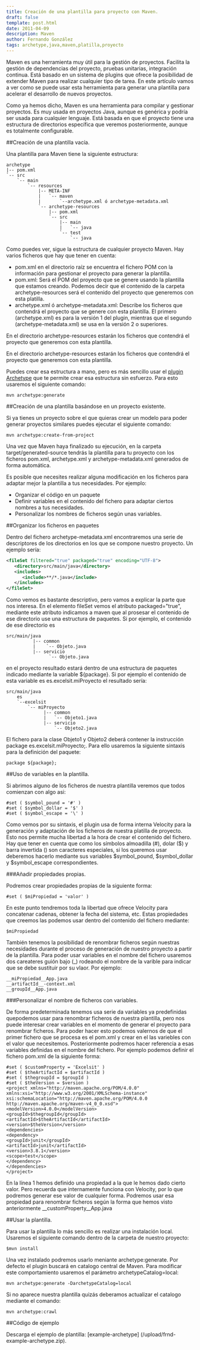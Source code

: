 ```yaml
---
title: Creación de una plantilla para proyecto con Maven.
draft: false
template: post.html
date: 2011-04-09
description: Maven
author: Fernando González
tags: archetype,java,maven,platilla,proyecto
---
```


Maven es una herramienta muy útil para la gestión de proyectos. Facilita la gestión de dependencias del proyecto, pruebas unitarias, integración continua. Está basado en un sistema de plugins que ofrece la posibilidad de extender Maven para realizar cualquier tipo de tarea. En este artículo vamos a ver como se puede usar esta herramienta para generar una plantilla para acelerar el desarrollo de nuevos proyectos.

Como ya hemos dicho, Maven es una herramienta para compilar y gestionar proyectos.  Es muy usada en proyectos Java, aunque es genérica y podría ser usada para cualquier lenguaje. Está basada en que el proyecto tiene una estructura de directorios específica que veremos posteriormente, aunque es totalmente configurable.

##Creación de una plantilla vacía.

Una plantilla para Maven tiene la siguiente estructura:

    archetype
    |-- pom.xml
    `-- src
        `-- main
            `-- resources
                |-- META-INF
                |   `-- maven
                |       `--archetype.xml ó archetype-metadata.xml
                `-- archetype-resources
                    |-- pom.xml
                    `-- src
                        |-- main
                        |   `-- java
                        `-- test
                            `-- java

Como puedes ver, sigue la estructura de cualquier proyecto Maven. Hay varios ficheros que hay que tener en cuenta:

 - pom.xml en el directorio raíz se encuentra el fichero POM con la información para gestionar el proyecto para generar la plantilla.
 - pom.xml: Será el POM del proyecto que se genere usando la plantilla que estamos creando. Podemos decir que el contenido de la carpeta archetype-resources será el contenido del proyecto que generemos con esta platilla.
 - archetype.xml ó archetype-metadata.xml: Describe los ficheros que contendrá el proyecto que se genere con esta plantilla. El primero (archetype.xml) es para la versión 1 del plugin, mientras que el segundo (archetype-metadata.xml) se usa en la versión 2 o superiores.

En el directorio archetype-resources estarán los ficheros que contendrá el proyecto que generemos con esta plantilla.

En el directorio archetype-resources estarán los ficheros que contendrá el proyecto que generemos con esta plantilla.

Puedes crear esa estructura a mano, pero es más sencillo usar el [plugin Archetype](http://maven.apache.org/plugins/maven-archetype-plugin/usage.html "maven-archetype-plugin") que te permite crear esa estructura sin esfuerzo. Para esto usaremos el siguiente comando:

    mvn archetype:generate

##Creación de una plantilla basándose en un proyecto existente.

Si ya tienes un proyecto sobre el que quieras crear un modelo para poder generar proyectos similares puedes ejecutar el siguiente comando:

    mvn archetype:create-from-project

Una vez que Maven haya finalizado su ejecución, en la carpeta target/generated-source tendrás la plantilla para tu proyecto con los ficheros pom.xml, archetype.xml y archetype-metadata.xml generados de forma automática.

Es posible que necesites realizar alguna modificación en los ficheros para adaptar mejor la plantilla a tus necesidades. Por ejemplo:

 - Organizar el código en un paquete
 - Definir variables en el contenido del fichero para adaptar ciertos nombres a tus necesidades.
 - Personalizar los nombres de ficheros según unas variables.

##Organizar los ficheros en paquetes

Dentro del fichero archetype-metadata.xml encontraremos una serie de descriptores de los directorios en los que se compone nuestro proyecto. Un ejemplo sería:

```xml
<fileSet filtered="true" packaged="true" encoding="UTF-8">
   <directory>src/main/java</directory>
   <includes>
      <include>**/*.java</include>
   </includes>
</fileSet>
```
Como vemos es bastante descriptivo, pero vamos a explicar la parte que nos interesa.  En el elemento fileSet vemos el atributo packaged="true", mediante este atributo indicamos a maven que al prosesar el contenido de ese directorio use una estructura de paquetes. Si por ejemplo, el contenido de ese directorio es

    src/main/java
              |-- common
              |    `-- Objeto.java
              |-- servicio
                    `-- Objeto.java

en el proyecto resultado estará dentro de una estructura de paquetes indicado mediante la variable ${package}. Si por ejemplo el contenido de esta variable es es.excelsit.miProyecto el resultado sería:

    src/main/java
        es
        `--excelsit
            `-- miProyecto
                  |-- common
                  |   `-- Objeto1.java
                  |-- servicio
                      `-- Objeto2.java

El fichero para la clase Objeto1 y Objeto2 deberá contener la instrucción package es.excelsit.miProyecto;. Para ello usaremos la siguiente sintaxis para la definición del paquete:

    package ${package};

##Uso de variables en la plantilla.

Si abrimos alguno de los ficheros de nuestra plantilla veremos que todos comienzan con algo asi:

    #set ( $symbol_pound = '#' )
    #set ( $symbol_dollar = '$' )
    #set ( $symbol_escape = '\' )

Como vemos por su sintaxis, el plugin usa de forma interna Velocity para la generación y adaptación de los ficheros de nuestra platilla de proyecto. Esto nos permite mucha libertad a la hora de crear el contenido del fichero. Hay que tener en cuenta que como  los símbolos almoadilla (#), dolar ($) y barra invertida (\) son caracteres especiales, si los queremos usar deberemos hacerlo mediante sus variables $symbol_pound, $symbol_dollar y $symbol_escape correspondientes.

###Añadir propiedades propias.

Podremos crear propiedades propias de la siguiente forma:

    #set ( $miPropiedad = 'valor' )

En este punto tendremos toda la libertad que ofrece Velocity para concatenar cadenas, obtener la fecha del sistema, etc. Estas propiedades que creemos las podemos usar dentro del contenido del fichero mediante:

    $miPropiedad

También tenemos la posibilidad de renombrar ficheros según nuestras necesidades durante el proceso de generación de nuestro proyecto a partir de la plantilla. Para poder usar variables en el nombre del fichero usaremos dos careateres guión bajo (_) rodeando el nombre de la varible para indicar que se debe sustituir por su vlaor. Por ejemplo:

```
__miPropiedad__App.java
__artifactId__-context.xml
__groupId__App.java
```

###Personalizar el nombre de ficheros con variables.

De forma predeterminada tenemos usa serie da variables ya predefinidas quepodemos usar para renombrar ficheros de nuestra plantilla, pero nos puede interesar crear variables en el momento de generar el proyecto para renombrar ficheros. Para poder hacer esto podemos valernos de que el primer fichero que se procesa es el pom.xml y crear en el las variebles con el valor que necesitemos. Posteriormente podremos hacer referencia a esas variables definidas en el nombre del fichero. Por ejemplo podemos definir el fichero pom.xml de la siguiente forma:

```
#set ( $customProperty = 'Excelsit' )
#set ( $theArtifactId = $artifactId )
#set ( $thegroupId = $groupId )
#set ( $theVersion = $version )
<project xmlns="http://maven.apache.org/POM/4.0.0" xmlns:xsi="http://www.w3.org/2001/XMLSchema-instance"
xsi:schemaLocation="http://maven.apache.org/POM/4.0.0 http://maven.apache.org/maven-v4_0_0.xsd">
<modelVersion>4.0.0</modelVersion>
<groupId>$thegroupId</groupId>
<artifactId>$theArtifactId</artifactId>
<version>$theVersion</version>
<dependencies>
<dependency>
<groupId>junit</groupId>
<artifactId>junit</artifactId>
<version>3.8.1</version>
<scope>test</scope>
</dependency>
</dependencies>
</project>
```

En la línea 1 hemos definido una propiedad a la que le hemos dado cierto valor. Pero recuerda que internamente funciona con Velocity, por lo que podremos generar ese valor de cualquier forma. Podremos usar esa propiedad para renombrar ficheros según la forma que hemos visto anteriormente \_\_customProperty\_\_App.java

##Usar la plantilla.

Para usar la plantilla lo más sencillo es realizar una instalación local. Usaremos el siguiente comando dentro de la carpeta de nuestro proyecto:

    $mvn install

Una vez instalado podremos usarlo meniante archetype:generate. Por defecto el plugin buscará en catalogo central de Maven. Para modificar este comportamiento usaremos el parámetro archetypeCatalog=local:

    mvn archetype:generate -DarchetypeCatalog=local

Si no aparece nuestra plantilla quizás deberamos actualizar el catalogo mediante el comando:

    mvn archetype:crawl

##Código de ejemplo

Descarga el ejemplo de plantilla: [example-archetype] (/upload/frnd-example-archetype.zip).
